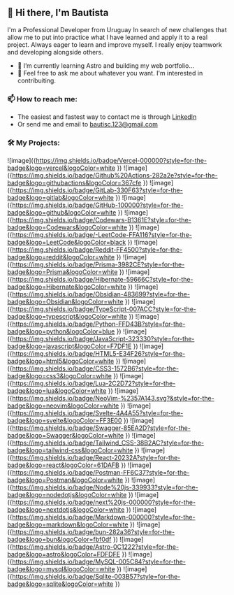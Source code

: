## 👋 Hi there, I'm Bautista

I'm a Professional Developer from Uruguay In search of new challenges that allow me to put into practice what I have learned and apply it to a real project.
Always eager to learn and improve myself. I really enjoy teamwork and developing alongside others.
- 🌱 I’m currently learning Astro and building my web portfolio...
- 💬 Feel free to ask me about whatever you want. I'm interested in contribuiting.

### 📫 How to reach me:
- The easiest and fastest way to contact me is through [LinkedIn]( https://www.linkedin.com/in/dev-bautista-sanguinetti/ )
- Or send me and email to bautisc.123@gmail.com

### 🛠 My Projects:


![image]({https://img.shields.io/badge/Vercel-000000?style=for-the-badge&logo=vercel&logoColor=white })
![image]({https://img.shields.io/badge/Github%20Actions-282a2e?style=for-the-badge&logo=githubactions&logoColor=367cfe })
![image]({https://img.shields.io/badge/GitLab-330F63?style=for-the-badge&logo=gitlab&logoColor=white })
![image]({https://img.shields.io/badge/GitHub-100000?style=for-the-badge&logo=github&logoColor=white })
![image]({https://img.shields.io/badge/Codewars-B1361E?style=for-the-badge&logo=Codewars&logoColor=white })
![image]({https://img.shields.io/badge/-LeetCode-FFA116?style=for-the-badge&logo=LeetCode&logoColor=black })
![image]({https://img.shields.io/badge/Reddit-FF4500?style=for-the-badge&logo=reddit&logoColor=white })
![image]({https://img.shields.io/badge/Prisma-3982CE?style=for-the-badge&logo=Prisma&logoColor=white })
![image]({https://img.shields.io/badge/Hibernate-59666C?style=for-the-badge&logo=Hibernate&logoColor=white })
![image]({https://img.shields.io/badge/Obsidian-483699?style=for-the-badge&logo=Obsidian&logoColor=white })
![image]({https://img.shields.io/badge/TypeScript-007ACC?style=for-the-badge&logo=typescript&logoColor=white })
![image]({https://img.shields.io/badge/Python-FFD43B?style=for-the-badge&logo=python&logoColor=blue })
![image]({https://img.shields.io/badge/JavaScript-323330?style=for-the-badge&logo=javascript&logoColor=F7DF1E })
![image]({https://img.shields.io/badge/HTML5-E34F26?style=for-the-badge&logo=html5&logoColor=white })
![image]({https://img.shields.io/badge/CSS3-1572B6?style=for-the-badge&logo=css3&logoColor=white })
![image]({https://img.shields.io/badge/Lua-2C2D72?style=for-the-badge&logo=lua&logoColor=white })
![image]({https://img.shields.io/badge/NeoVim-%2357A143.svg?&style=for-the-badge&logo=neovim&logoColor=white })
![image]({https://img.shields.io/badge/Svelte-4A4A55?style=for-the-badge&logo=svelte&logoColor=FF3E00 })
![image]({https://img.shields.io/badge/Swagger-85EA2D?style=for-the-badge&logo=Swagger&logoColor=white })
![image]({https://img.shields.io/badge/Tailwind_CSS-38B2AC?style=for-the-badge&logo=tailwind-css&logoColor=white })
![image]({https://img.shields.io/badge/React-20232A?style=for-the-badge&logo=react&logoColor=61DAFB })
![image]({https://img.shields.io/badge/Postman-FF6C37?style=for-the-badge&logo=Postman&logoColor=white })
![image]({https://img.shields.io/badge/Node%20js-339933?style=for-the-badge&logo=nodedotjs&logoColor=white })
![image]({https://img.shields.io/badge/next%20js-000000?style=for-the-badge&logo=nextdotjs&logoColor=white })
![image]({https://img.shields.io/badge/Markdown-000000?style=for-the-badge&logo=markdown&logoColor=white })
![image]({https://img.shields.io/badge/bun-282a36?style=for-the-badge&logo=bun&logoColor=fbf0df })
![image]({https://img.shields.io/badge/Astro-0C1222?style=for-the-badge&logo=astro&logoColor=FDFDFE })
![image]({https://img.shields.io/badge/MySQL-005C84?style=for-the-badge&logo=mysql&logoColor=white })
![image]({https://img.shields.io/badge/Sqlite-003B57?style=for-the-badge&logo=sqlite&logoColor=white })
<!--
**Bautisc/Bautisc** is a ✨ _special_ ✨ repository because its `README.md` (this file) appears on your GitHub profile.

Here are some ideas to get you started:

- 🔭 I’m currently working on ...
- 👯 I’m looking to collaborate on ...
- 🤔 I’m looking for help with ...
- 💬 Ask me about ...
- 📫 How to reach me: ...
- 😄 Pronouns: ...
- ⚡ Fun fact: ...
-->
